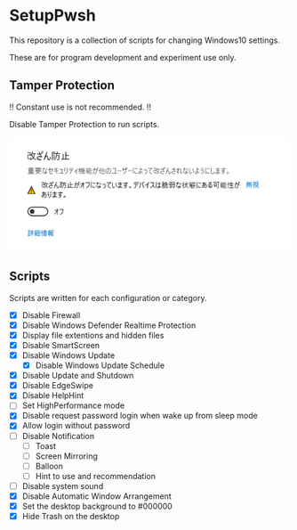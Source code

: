 # SetupPwsh

This repository is a collection of scripts for changing Windows10 settings.

These are for program development and experiment use only.

## Tamper Protection

!! Constant use is not recommended. !!

Disable Tamper Protection to run scripts.

![](./Images/disable_tamper_protection.png)

## Scripts

Scripts are written for each configuration or category.

- [x] Disable Firewall
- [x] Disable Windows Defender Realtime Protection
- [x] Display file extentions and hidden files
- [x] Disable SmartScreen
- [x] Disable Windows Update
  - [x] Disable Windows Update Schedule
- [x] Disable Update and Shutdown
- [x] Disable EdgeSwipe
- [x] Disable HelpHint
- [ ] Set HighPerformance mode
- [x] Disable request password login when wake up from sleep mode
- [x] Allow login without password
- [ ] Disable Notification
  - [ ] Toast
  - [ ] Screen Mirroring
  - [ ] Balloon
  - [ ] Hint to use and recommendation
- [ ] Disable system sound
- [x] Disable Automatic Window Arrangement
- [x] Set the desktop background to #000000
- [x] Hide Trash on the desktop
